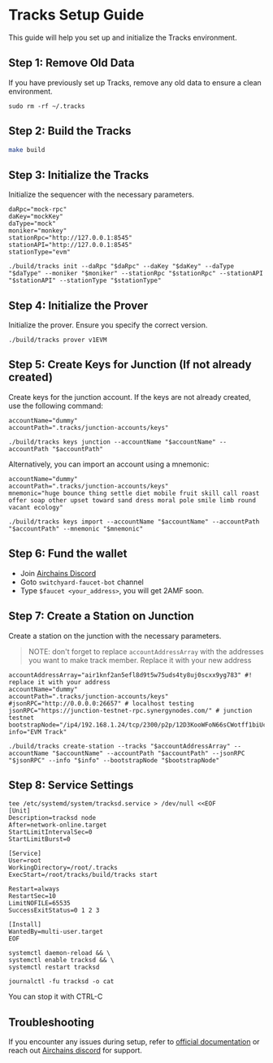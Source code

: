 
# Tracks Setup Guide
This guide will help you set up and initialize the Tracks environment.

## Step 1: Remove Old Data

If you have previously set up Tracks, remove any old data to ensure a clean environment.

```shell
sudo rm -rf ~/.tracks
```
## Step 2: Build  the Tracks

```bash
make build
```

## Step 3: Initialize the Tracks

Initialize the sequencer with the necessary parameters.

```shell
daRpc="mock-rpc"
daKey="mockKey"
daType="mock"
moniker="monkey"
stationRpc="http://127.0.0.1:8545"
stationAPI="http://127.0.0.1:8545"
stationType="evm" 

./build/tracks init --daRpc "$daRpc" --daKey "$daKey" --daType "$daType" --moniker "$moniker" --stationRpc "$stationRpc" --stationAPI "$stationAPI" --stationType "$stationType"
```

## Step 4: Initialize the Prover

Initialize the prover. Ensure you specify the correct version.

```shell
./build/tracks prover v1EVM
```

## Step 5: Create Keys for Junction (If not already created)

Create keys for the junction account. If the keys are not already created, use the following command:

```shell
accountName="dummy"
accountPath=".tracks/junction-accounts/keys"

./build/tracks keys junction --accountName "$accountName" --accountPath "$accountPath"
```

Alternatively, you can import an account using a mnemonic:

```shell 
accountName="dummy"
accountPath=".tracks/junction-accounts/keys"
mnemonic="huge bounce thing settle diet mobile fruit skill call roast offer soap other upset toward sand dress moral pole smile limb round vacant ecology"

./build/tracks keys import --accountName "$accountName" --accountPath "$accountPath" --mnemonic "$mnemonic"
```

## Step 6: Fund the wallet 
- Join [Airchains Discord ](https://discord.gg/airchains) 
- Goto `switchyard-faucet-bot` channel
- Type `$faucet <your_address>`, you will get 2AMF soon.

## Step 7: Create a Station on Junction

Create a station on the junction with the necessary parameters.
> NOTE: don't forget to replace `accountAddressArray` with the addresses you want to make track member. Replace it with  your new address 

```shell
accountAddressArray="air1knf2an5efl8d9t5w75uds4ty8uj0scxx9yg783" #! replace it with your address
accountName="dummy"
accountPath=".tracks/junction-accounts/keys"
#jsonRPC="http://0.0.0.0:26657" # localhost testing
jsonRPC="https://junction-testnet-rpc.synergynodes.com/" # junction testnet 
bootstrapNode="/ip4/192.168.1.24/tcp/2300/p2p/12D3KooWFoN66sCWotff1biUcnBE2vRTmYJRHJqZy27x1EpBB6AM"
info="EVM Track"

./build/tracks create-station --tracks "$accountAddressArray" --accountName "$accountName" --accountPath "$accountPath" --jsonRPC "$jsonRPC" --info "$info" --bootstrapNode "$bootstrapNode"
```

## Step 8: Service Settings

```shell
tee /etc/systemd/system/tracksd.service > /dev/null <<EOF
[Unit]
Description=tracksd node
After=network-online.target
StartLimitIntervalSec=0
StartLimitBurst=0

[Service]
User=root
WorkingDirectory=/root/.tracks
ExecStart=/root/tracks/build/tracks start

Restart=always
RestartSec=10
LimitNOFILE=65535
SuccessExitStatus=0 1 2 3

[Install]
WantedBy=multi-user.target
EOF
```

```shell
systemctl daemon-reload && \
systemctl enable tracksd && \
systemctl restart tracksd
```

```shell
journalctl -fu tracksd -o cat
```

You can stop it with CTRL-C


## Troubleshooting

If you encounter any issues during setup, refer to [official documentation](https://docs.airchains.io/rollups/evm-zk-rollup/system-requirements) or reach out [Airchains discord](https://discord.gg/airchains) for support.
